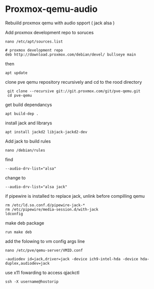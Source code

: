 # Proxmox-qemu-audio
Rebuiild proxmox qemu with audio spport ( jack alsa )


Add proxmox development repo to soruces
```
nano /etc/apt/sources.list
```

```
# proxmox development repo
deb http://download.proxmox.com/debian/devel/ bullseye main
```
 then 

```
apt update
```
clone pve qemu repository recursively and cd to the rood directory
```
 git clone --recursive git://git.proxmox.com/git/pve-qemu.git
 cd pve-qemu
```

get build dependancys

```
apt build-dep .
```
install jack and librarys

```
apt install jackd2 libjack-jackd2-dev
```

Add jack to build rules
```
nano /debian/rules
```
find
```
--audio-drv-list="alsa"
```

change to 
```
--audio-drv-list="alsa jack"
```

if pipewire is installed to replace jack, unlink before compilling qemu

```
rm /etc/ld.so.conf.d/pipewire-jack-*
rm /etc/pipewire/media-session.d/with-jack
ldconfig
```
make deb package

```
run make deb
```


add the folowing to vm config args line
```
nano /etc/pve/qemu-server/VMID.conf
```
```
-audiodev id=jack,driver=jack -device ich9-intel-hda -device hda-duplex,audiodev=jack
```

use x11 fowarding to access qjackctl

```
ssh -X username@hostorip
```

